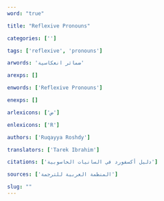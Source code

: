 ```yaml
---
word: "true"

title: "Reflexive Pronouns"

categories: ['']

tags: ['reflexive', 'pronouns']

arwords: 'ضمائر انعكاسية'

arexps: []

enwords: ['Reflexive Pronouns']

enexps: []

arlexicons: ['ض']

enlexicons: ['R']

authors: ['Ruqayya Roshdy']

translators: ['Tarek Ibrahim']

citations: ['دليل أكسفورد في السانيات الحاسوبية']

sources: ['المنظمة العربية للترجمة']

slug: ""
---
```

